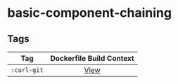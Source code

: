 # basic-component-chaining

## Tags

| Tag | Dockerfile Build Context |
|:-------:|:---------:|
| `:curl-git` | [View](variants/curl-git ) |
